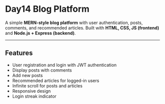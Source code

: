 # Day14 Blog Platform

A simple **MERN-style blog platform** with user authentication, posts, comments, and recommended articles. Built with **HTML, CSS, JS (frontend)** and **Node.js + Express (backend)**.

---

## Features

- User registration and login with JWT authentication
- Display posts with comments
- Add new posts
- Recommended articles for logged-in users
- Infinite scroll for posts and articles
- Responsive design
- Login streak indicator



